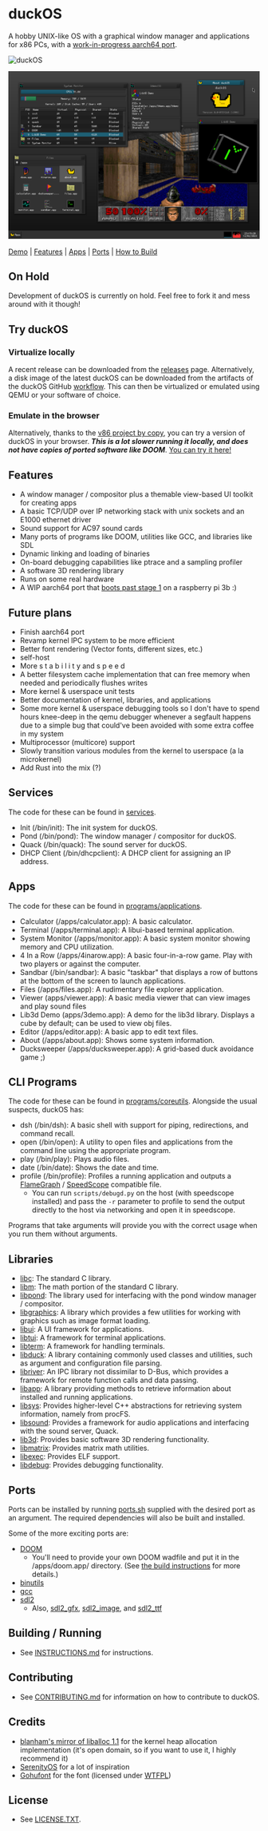 # duckOS
A hobby UNIX-like OS with a graphical window manager and applications for x86 PCs, with a [work-in-progress aarch64 port](https://github.com/byteduck/duckOS/pull/73).

![duckOS](https://github.com/byteduck/duckOS/workflows/duckOS/badge.svg)

![Screenshot](docs/screenshots/screenshot-2023-12-01.png)

[Demo](#try-duckos) | [Features](#features) | [Apps](#apps) | [Ports](#ports) | [How to Build](#building--running)

## On Hold

Development of duckOS is currently on hold. Feel free to fork it and mess around with it though!

## Try duckOS

### Virtualize locally
A recent release can be downloaded from the [releases](https://github.com/byteduck/duckOS/releases) page. Alternatively, a disk image of the latest duckOS can be downloaded from the artifacts of the duckOS GitHub [workflow](https://github.com/byteduck/duckOS/actions/workflows/build-os.yml). This can then be virtualized or emulated using QEMU or your software of choice.

### Emulate in the browser
Alternatively, thanks to the [v86 project by copy](https://github.com/copy/v86), you can try a version of duckOS in your browser. _**This is a lot slower running it locally, and does not have copies of ported software like DOOM**_. [You can try it here!](https://aaron.sonin.me/duckOS)

## Features
- A window manager / compositor plus a themable view-based UI toolkit for creating apps
- A basic TCP/UDP over IP networking stack with unix sockets and an E1000 ethernet driver
- Sound support for AC97 sound cards
- Many ports of programs like DOOM, utilities like GCC, and libraries like SDL
- Dynamic linking and loading of binaries
- On-board debugging capabilities like ptrace and a sampling profiler
- A software 3D rendering library
- Runs on some real hardware
- A WIP aarch64 port that [boots past stage 1](https://github.com/byteduck/duckOS/pull/73#issuecomment-2270315545) on a raspberry pi 3b :)

## Future plans
- Finish aarch64 port
- Revamp kernel IPC system to be more efficient
- Better font rendering (Vector fonts, different sizes, etc.)
- self-host
- More s t a b i l i t y and s p e e d
- A better filesystem cache implementation that can free memory when needed and periodically flushes writes
- More kernel & userspace unit tests
- Better documentation of kernel, libraries, and applications
- Some more kernel & userspace debugging tools so I don't have to spend hours knee-deep in the qemu debugger whenever a segfault happens due to a simple bug that could've been avoided with some extra coffee in my system
- Multiprocessor (multicore) support
- Slowly transition various modules from the kernel to userspace (a la microkernel)
- Add Rust into the mix (?)

## Services

The code for these can be found in [services](services/).

- Init (/bin/init): The init system for duckOS.
- Pond (/bin/pond): The window manager / compositor for duckOS.
- Quack (/bin/quack): The sound server for duckOS.
- DHCP Client (/bin/dhcpclient): A DHCP client for assigning an IP address.

## Apps

The code for these can be found in [programs/applications](/programs/applications).

- Calculator (/apps/calculator.app): A basic calculator.
- Terminal (/apps/terminal.app): A libui-based terminal application.
- System Monitor (/apps/monitor.app): A basic system monitor showing memory and CPU utilization.
- 4 In a Row (/apps/4inarow.app): A basic four-in-a-row game. Play with two players or against the computer.
- Sandbar (/bin/sandbar): A basic "taskbar" that displays a row of buttons at the bottom of the screen to launch applications.
- Files (/apps/files.app): A rudimentary file explorer application.
- Viewer (apps/viewer.app): A basic media viewer that can view images and play sound files
- Lib3d Demo (apps/3demo.app): A demo for the lib3d library. Displays a cube by default; can be used to view obj files.
- Editor (/apps/editor.app): A basic app to edit text files.
- About (/apps/about.app): Shows some system information.
- Ducksweeper (/apps/ducksweeper.app): A grid-based duck avoidance game ;)

## CLI Programs

The code for these can be found in [programs/coreutils](programs/coreutils). Alongside the usual suspects, duckOS has:

- dsh (/bin/dsh): A basic shell with support for piping, redirections, and command recall.
- open (/bin/open): A utility to open files and applications from the command line using the appropriate program.
- play (/bin/play): Plays audio files.
- date (/bin/date): Shows the date and time.
- profile (/bin/profile): Profiles a running application and outputs a [FlameGraph](https://github.com/brendangregg/FlameGraph) / [SpeedScope](https://speedscope.app) compatible file.
  - You can run `scripts/debugd.py` on the host (with speedscope installed) and pass the `-r` parameter to profile to send the output directly to the host via networking and open it in speedscope.

Programs that take arguments will provide you with the correct usage when you run them without arguments.


## Libraries

- [libc](libraries/libc): The standard C library.
- [libm](libraries/libm): The math portion of the standard C library.
- [libpond](libraries/libpond): The library used for interfacing with the pond window manager / compositor.
- [libgraphics](libraries/libgraphics): A library which provides a few utilities for working with graphics such as image format loading.
- [libui](/libraries/libui): A UI framework for applications.
- [libtui](/libraries/libtui): A framework for terminal applications.
- [libterm](/libraries/libterm): A framework for handling terminals.
- [libduck](/libraries/libduck): A library containing commonly used classes and utilities, such as argument and configuration file parsing.
- [libriver](/libraries/libriver): An IPC library not dissimilar to D-Bus, which provides a framework for remote function calls and data passing.
- [libapp](/libraries/libapp): A library providing methods to retrieve information about installed and running applications.
- [libsys](/libraries/libsys): Provides higher-level C++ abstractions for retrieving system information, namely from procFS.
- [libsound](/libraries/libsound): Provides a framework for audio applications and interfacing with the sound server, Quack.
- [lib3d](/libraries/lib3d): Provides basic software 3D rendering functionality.
- [libmatrix](/libraries/libmatrix): Provides matrix math utilities.
- [libexec](/libraries/libexec): Provides ELF support.
- [libdebug](/libraries/libdebug): Provides debugging functionality.

## Ports

Ports can be installed by running [ports.sh](ports/ports.sh) supplied with the desired port as an argument. The required dependencies will also be built and installed.

Some of the more exciting ports are:

- [DOOM](ports/doom)
    - You'll need to provide your own DOOM wadfile and put it in the /apps/doom.app/ directory. (See [the build instructions](INSTRUCTIONS.md#building-and-running-duckos) for more details.)
- [binutils](ports/binutils)
- [gcc](ports/gcc)
- [sdl2](ports/sdl2)
  - Also, [sdl2_gfx](ports/sdl2_gfx), [sdl2_image](ports/sdl2_image), and [sdl2_ttf](ports/sdl2_ttf)

## Building / Running
- See [INSTRUCTIONS.md](INSTRUCTIONS.md) for instructions.

## Contributing
- See [CONTRIBUTING.md](CONTRIBUTING.md) for information on how to contribute to duckOS.

## Credits
- [blanham's mirror of liballoc 1.1](https://github.com/blanham/liballoc) for the kernel heap allocation implementation (it's open domain, so if you want to use it, I highly recommend it)
- [SerenityOS](http://serenityos.org) for a lot of inspiration
- [Gohufont](https://font.gohu.org/) for the font (licensed under [WTFPL](http://www.wtfpl.net/about/))

## License
- See [LICENSE.TXT](LICENSE.txt).
